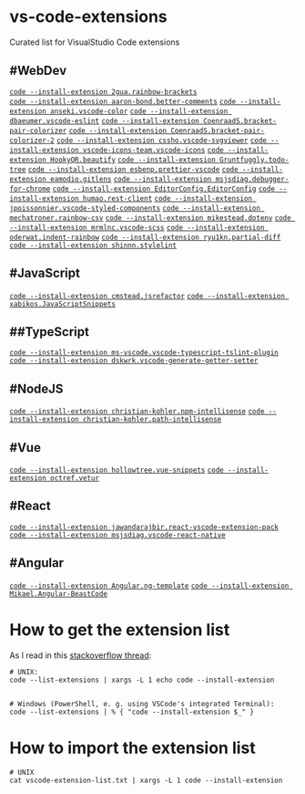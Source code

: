 # vs-code-extensions
Curated list for VisualStudio Code extensions

## #WebDev
[`code --install-extension 2gua.rainbow-brackets`](https://marketplace.visualstudio.com/items?itemName=2gua.rainbow-brackets)  
[`code --install-extension aaron-bond.better-comments`](https://marketplace.visualstudio.com/items?itemName=aaron-bond.better-comments)
[`code --install-extension anseki.vscode-color`](https://marketplace.visualstudio.com/items?itemName=anseki.vscode-color)
[`code --install-extension dbaeumer.vscode-eslint`](https://marketplace.visualstudio.com/items?itemName=dbaeumer.vscode-eslint)
[`code --install-extension CoenraadS.bracket-pair-colorizer`](https://marketplace.visualstudio.com/items?itemName=CoenraadS.bracket-pair-colorizer)
[`code --install-extension CoenraadS.bracket-pair-colorizer-2`](https://marketplace.visualstudio.com/items?itemName=CoenraadS.bracket-pair-colorizer-2)
[`code --install-extension cssho.vscode-svgviewer`](https://marketplace.visualstudio.com/items?itemName=cssho.vscode-svgviewer)
[`code --install-extension vscode-icons-team.vscode-icons`](https://marketplace.visualstudio.com/items?itemName=vscode-icons-team.vscode-icons)
[`code --install-extension HookyQR.beautify`](https://marketplace.visualstudio.com/items?itemName=HookyQR.beautify)
[`code --install-extension Gruntfuggly.todo-tree`](https://marketplace.visualstudio.com/items?itemName=Gruntfuggly.todo-tree)
[`code --install-extension esbenp.prettier-vscode`](https://marketplace.visualstudio.com/items?itemName=esbenp.prettier-vscode)
[`code --install-extension eamodio.gitlens`](https://marketplace.visualstudio.com/items?itemName=eamodio.gitlens)
[`code --install-extension msjsdiag.debugger-for-chrome`](https://marketplace.visualstudio.com/items?itemName=msjsdiag.debugger-for-chrome)
[`code --install-extension EditorConfig.EditorConfig`](https://marketplace.visualstudio.com/items?itemName=EditorConfig.EditorConfig)
[`code --install-extension humao.rest-client`](https://marketplace.visualstudio.com/items?itemName=humao.rest-client)
[`code --install-extension jpoissonnier.vscode-styled-components`](https://marketplace.visualstudio.com/items?itemName=jpoissonnier.vscode-styled-components)
[`code --install-extension mechatroner.rainbow-csv`](https://marketplace.visualstudio.com/items?itemName=mechatroner.rainbow-csv)
[`code --install-extension mikestead.dotenv`](https://marketplace.visualstudio.com/items?itemName=mikestead.dotenv)
[`code --install-extension mrmlnc.vscode-scss`](https://marketplace.visualstudio.com/items?itemName=mrmlnc.vscode-scss)
[`code --install-extension oderwat.indent-rainbow`](https://marketplace.visualstudio.com/items?itemName=oderwat.indent-rainbow)
[`code --install-extension ryu1kn.partial-diff`](https://marketplace.visualstudio.com/items?itemName=ryu1kn.partial-diff)
[`code --install-extension shinnn.stylelint`](https://marketplace.visualstudio.com/items?itemName=shinnn.stylelint)


## #JavaScript

[`code --install-extension cmstead.jsrefactor`](https://marketplace.visualstudio.com/items?itemName=cmstead.jsrefactor)
[`code --install-extension xabikos.JavaScriptSnippets`](https://marketplace.visualstudio.com/items?itemName=xabikos.JavaScriptSnippets)


## ##TypeScript

[`code --install-extension ms-vscode.vscode-typescript-tslint-plugin`](https://marketplace.visualstudio.com/items?itemName=ms-vscode.vscode-typescript-tslint-plugin)
[`code --install-extension dskwrk.vscode-generate-getter-setter`](https://marketplace.visualstudio.com/items?itemName=dskwrk.vscode-generate-getter-setter)


## #NodeJS

[`code --install-extension christian-kohler.npm-intellisense`](https://marketplace.visualstudio.com/items?itemName=christian-kohler.npm-intellisense)
[`code --install-extension christian-kohler.path-intellisense`](https://marketplace.visualstudio.com/items?itemName=christian-kohler.path-intellisense)


## #Vue

[`code --install-extension hollowtree.vue-snippets`](https://marketplace.visualstudio.com/items?itemName=hollowtree.vue-snippets)
[`code --install-extension octref.vetur`](https://marketplace.visualstudio.com/items?itemName=octref.vetur)


## #React

[`code --install-extension jawandarajbir.react-vscode-extension-pack`](https://marketplace.visualstudio.com/items?itemName=jawandarajbir.react-vscode-extension-pack)
[`code --install-extension msjsdiag.vscode-react-native`](https://marketplace.visualstudio.com/items?itemName=msjsdiag.vscode-react-native)


## #Angular

[`code --install-extension Angular.ng-template`](https://marketplace.visualstudio.com/items?itemName=Angular.ng-template)
[`code --install-extension Mikael.Angular-BeastCode`](https://marketplace.visualstudio.com/items?itemName=Mikael.Angular-BeastCode)


# How to get the extension list
As I read in this [stackoverflow thread](https://stackoverflow.com/questions/35773299/how-can-you-export-vs-code-extension-list):
```
# UNIX:
code --list-extensions | xargs -L 1 echo code --install-extension


# Windows (PowerShell, e. g. using VSCode's integrated Terminal):
code --list-extensions | % { "code --install-extension $_" }
```

# How to import the extension list
```
# UNIX
cat vscode-extension-list.txt | xargs -L 1 code --install-extension
```
